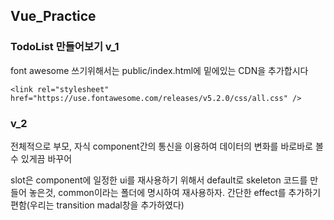 ## Vue_Practice
### TodoList 만들어보기 v_1
font awesome 쓰기위해서는 public/index.html에 밑에있는 CDN을 추가합시다

```
<link rel="stylesheet" href="https://use.fontawesome.com/releases/v5.2.0/css/all.css" /> 
```
### v_2
전체적으로 부모, 자식 component간의 통신을 이용하여 데이터의 변화를 바로바로 볼 수 있게끔 바꾸어 

slot은 component에 일정한 ui를 재사용하기 위해서 default로 skeleton 코드를 만들어 놓은것, common이라는 폴더에 명시하여 재사용하자.
간단한 effect를 추가하기 편함(우리는 transition madal창을 추가하였다)
